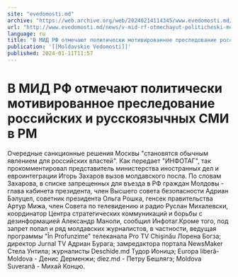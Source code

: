 ```yaml
---
site: "evedomosti.md"
archive: "https://web.archive.org/web/20240214114345/www.evedomosti.md/news/v-mid-rf-otmechayut-politicheski-motivirovannoe-presledovani"
url: "http://www.evedomosti.md/news/v-mid-rf-otmechayut-politicheski-motivirovannoe-presledovani"
language: ru
title: "В МИД РФ отмечают политически мотивированное преследование российских и русскоязычных СМИ в РМ"
publication: '[[Moldavskie Vedomosti]]'
published: 2024-01-11T11:57
---
```


# В МИД РФ отмечают политически мотивированное преследование российских и русскоязычных СМИ в РМ

Очередные санкционные решения Москвы "становятся обычным явлением для российских властей". Как передает "ИНФОТАГ", так прокомментировал представитель министерства иностранных дел и евроинтеграции Игорь Захаров вызов молдавского посла. По словам Захарова, в списке запрещенных для въезда в РФ граждан Молдовы - глава кабинета президента, член Высшего совета безопасности Адриан Бэлуцел, советник президента Ольга Рошка, генсек правительства Артур Мижа, член Совета по телевидению и радио Руслан Михалевски, координатор Центра стратегических коммуникаций и борьбы с дезинформацией Александр Маноли, сообщил Инфотаг.Кроме того, под запрет попал и ряд молдавских журналистов, в частности, ведущая программы "În Profunzime" телеканала Pro TV Chişinău Лорена Богза; директор Jurnal TV Адриан Бурага; замредактора портала NewsMaker Стела Унтила; журналисты Deschide.md Тудор Ионицэ; Europa liberă-Moldova - Денис Дерменжи; diez.md - Петру Бешлягэ; Moldova Suverană - Михай Концю.